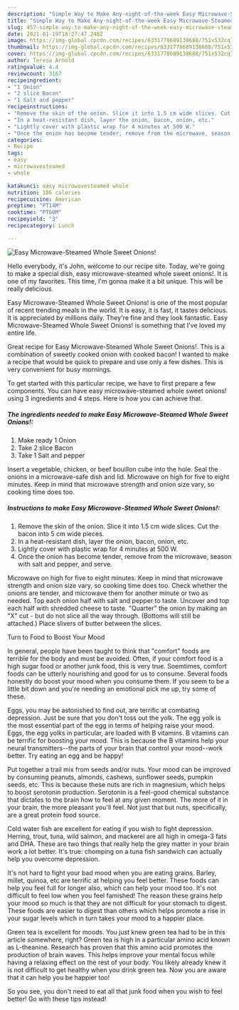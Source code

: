 ```yaml
---
description: "Simple Way to Make Any-night-of-the-week Easy Microwave-Steamed Whole Sweet Onions!"
title: "Simple Way to Make Any-night-of-the-week Easy Microwave-Steamed Whole Sweet Onions!"
slug: 457-simple-way-to-make-any-night-of-the-week-easy-microwave-steamed-whole-sweet-onions
date: 2021-01-19T18:27:47.248Z
image: https://img-global.cpcdn.com/recipes/6331778689138688/751x532cq70/easy-microwave-steamed-whole-sweet-onions-recipe-main-photo.jpg
thumbnail: https://img-global.cpcdn.com/recipes/6331778689138688/751x532cq70/easy-microwave-steamed-whole-sweet-onions-recipe-main-photo.jpg
cover: https://img-global.cpcdn.com/recipes/6331778689138688/751x532cq70/easy-microwave-steamed-whole-sweet-onions-recipe-main-photo.jpg
author: Teresa Arnold
ratingvalue: 4.4
reviewcount: 3167
recipeingredient:
- "1 Onion"
- "2 slice Bacon"
- "1 Salt and pepper"
recipeinstructions:
- "Remove the skin of the onion. Slice it into 1.5 cm wide slices. Cut the bacon into 5 cm wide pieces."
- "In a heat-resistant dish, layer the onion, bacon, onion, etc."
- "Lightly cover with plastic wrap for 4 minutes at 500 W."
- "Once the onion has become tender, remove from the microwave, season with salt and pepper, and serve."
categories:
- Recipe
tags:
- easy
- microwavesteamed
- whole

katakunci: easy microwavesteamed whole 
nutrition: 186 calories
recipecuisine: American
preptime: "PT14M"
cooktime: "PT60M"
recipeyield: "3"
recipecategory: Lunch

---
```



![Easy Microwave-Steamed Whole Sweet Onions!](https://img-global.cpcdn.com/recipes/6331778689138688/751x532cq70/easy-microwave-steamed-whole-sweet-onions-recipe-main-photo.jpg)

Hello everybody, it's John, welcome to our recipe site. Today, we're going to make a special dish, easy microwave-steamed whole sweet onions!. It is one of my favorites. This time, I'm gonna make it a bit unique. This will be really delicious.

Easy Microwave-Steamed Whole Sweet Onions! is one of the most popular of recent trending meals in the world. It is easy, it is fast, it tastes delicious. It is appreciated by millions daily. They're fine and they look fantastic. Easy Microwave-Steamed Whole Sweet Onions! is something that I've loved my entire life.

Great recipe for Easy Microwave-Steamed Whole Sweet Onions!. This is a combination of sweetly cooked onion with cooked bacon! I wanted to make a recipe that would be quick to prepare and use only a few dishes. This is very convenient for busy mornings.


To get started with this particular recipe, we have to first prepare a few components. You can have easy microwave-steamed whole sweet onions! using 3 ingredients and 4 steps. Here is how you can achieve that.

<!--inarticleads1-->

##### The ingredients needed to make Easy Microwave-Steamed Whole Sweet Onions!:

1. Make ready 1 Onion
1. Take 2 slice Bacon
1. Take 1 Salt and pepper


Insert a vegetable, chicken, or beef bouillon cube into the hole. Seal the onions in a microwave-safe dish and lid. Microwave on high for five to eight minutes. Keep in mind that microwave strength and onion size vary, so cooking time does too. 

<!--inarticleads2-->

##### Instructions to make Easy Microwave-Steamed Whole Sweet Onions!:

1. Remove the skin of the onion. Slice it into 1.5 cm wide slices. Cut the bacon into 5 cm wide pieces.
1. In a heat-resistant dish, layer the onion, bacon, onion, etc.
1. Lightly cover with plastic wrap for 4 minutes at 500 W.
1. Once the onion has become tender, remove from the microwave, season with salt and pepper, and serve.


Microwave on high for five to eight minutes. Keep in mind that microwave strength and onion size vary, so cooking time does too. Check whether the onions are tender, and microwave them for another minute or two as needed. Top each onion half with salt and pepper to taste. Uncover and top each half with shredded cheese to taste. &#34;Quarter&#34; the onion by making an &#34;X&#34; cut - but do not slice all the way through. (Bottoms will still be attached.) Place slivers of butter between the slices. 

Turn to Food to Boost Your Mood


In general, people have been taught to think that "comfort" foods are terrible for the body and must be avoided. Often, if your comfort food is a high sugar food or another junk food, this is very true. Soemtimes, comfort foods can be utterly nourishing and good for us to consume. Several foods honestly do boost your mood when you consume them. If you seem to be a little bit down and you're needing an emotional pick me up, try some of these.

Eggs, you may be astonished to find out, are terrific at combating depression. Just be sure that you don't toss out the yolk. The egg yolk is the most essential part of the egg in terms of helping raise your mood. Eggs, the egg yolks in particular, are loaded with B vitamins. B vitamins can be terrific for boosting your mood. This is because the B vitamins help your neural transmitters--the parts of your brain that control your mood--work better. Try eating an egg and be happy!

Put together a trail mix from seeds and/or nuts. Your mood can be improved by consuming peanuts, almonds, cashews, sunflower seeds, pumpkin seeds, etc. This is because these nuts are rich in magnesium, which helps to boost serotonin production. Serotonin is a feel-good chemical substance that dictates to the brain how to feel at any given moment. The more of it in your brain, the more pleasant you'll feel. Not just that but nuts, specifically, are a great protein food source.

Cold water fish are excellent for eating if you wish to fight depression. Herring, trout, tuna, wild salmon, and mackerel are all high in omega-3 fats and DHA. These are two things that really help the grey matter in your brain work a lot better. It's true: chomping on a tuna fish sandwich can actually help you overcome depression. 

It's not hard to fight your bad mood when you are eating grains. Barley, millet, quinoa, etc are terrific at helping you feel better. These foods can help you feel full for longer also, which can help your mood too. It's not difficult to feel low when you feel famished! The reason these grains help your mood so much is that they are not difficult for your stomach to digest. These foods are easier to digest than others which helps promote a rise in your sugar levels which in turn takes your mood to a happier place.

Green tea is excellent for moods. You just knew green tea had to be in this article somewhere, right? Green tea is high in a particular amino acid known as L-theanine. Research has proven that this amino acid promotes the production of brain waves. This helps improve your mental focus while having a relaxing effect on the rest of your body. You likely already knew it is not difficult to get healthy when you drink green tea. Now you are aware that it can help you be happier too!

So you see, you don't need to eat all that junk food when you wish to feel better! Go  with  these tips  instead!

